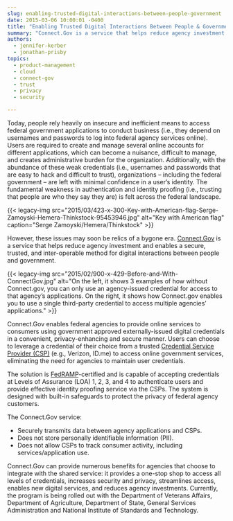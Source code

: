 ```yaml
---
slug: enabling-trusted-digital-interactions-between-people-government
date: 2015-03-06 10:00:01 -0400
title: "Enabling Trusted Digital Interactions Between People & Government"
summary: "Connect.Gov is a service that helps reduce agency investment and enables a secure, trusted, and inter-operable method for digital interactions between people and government."
authors:
  - jennifer-kerber
  - jonathan-prisby
topics:
  - product-management
  - cloud
  - connect-gov
  - trust
  - privacy
  - security

---
```


Today, people rely heavily on insecure and inefficient means to access federal government applications to conduct business (i.e., they depend on usernames and passwords to log into federal agency services online). Users are required to create and manage several online accounts for different applications, which can become a nuisance, difficult to manage, and creates administrative burden for the organization. Additionally, with the abundance of these weak credentials (i.e., usernames and passwords that are easy to hack and difficult to trust), organizations – including the federal government – are left with minimal confidence in a user’s identity. The fundamental weakness in authentication and identity proofing (i.e., trusting that people are who they say they are) is felt across the federal landscape.

{{< legacy-img src="2015/03/423-x-300-Key-with-American-flag-Serge-Zamoyski-Hemera-Thinkstock-95453946.jpg" alt="Key with American flag" caption="Serge Zamoyski/Hemera/Thinkstock" >}}

However, these issues may soon be relics of a bygone era. [Connect.Gov](https://www.connect.gov/) is a service that helps reduce agency investment and enables a secure, trusted, and inter-operable method for digital interactions between people and government.

{{< legacy-img src="2015/02/900-x-429-Before-and-With-ConnectGov.jpg" alt="On the left, it shows 3 examples of how without Connect.gov, you can only use an agency-issued credential for access to that agency’s applications. On the right, it shows how Connect.gov enables you to use a single third-party credential to access multiple agencies’ applications." >}}

Connect.Gov enables federal agencies to provide online services to consumers using government approved externally-issued digital credentials in a convenient, privacy-enhancing and secure manner. Users can choose to leverage a credential of their choice from a trusted [Credential Service Provider (CSP)](https://www.connect.gov/whos-involved/) (e.g., Verizon, ID.me) to access online government services, eliminating the need for agencies to maintain user credentials.

The solution is [FedRAMP](https://www.fedramp.gov)-certified and is capable of accepting credentials at Levels of Assurance (LOA) 1, 2, 3, and 4 to authenticate users and provide effective identity proofing service via the CSPs. The system is designed with built-in safeguards to protect the privacy of federal agency customers.

The Connect.Gov service:

  * Securely transmits data between agency applications and CSPs.
  * Does not store personally identifiable information (PII).
  * Does not allow CSPs to track consumer activity, including services/application use.

Connect.Gov can provide numerous benefits for agencies that choose to integrate with the shared service: it provides a one-stop shop to access all levels of credentials, increases security and privacy, streamlines access, enables new digital services, and reduces agency investments. Currently, the program is being rolled out with the Department of Veterans Affairs, Department of Agriculture, Department of State, General Services Administration and National Institute of Standards and Technology.
